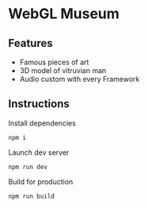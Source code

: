 # WebGL Museum

## Features
- Famous pieces of art
- 3D model of vitruvian man
- Audio custom with every Framework


## Instructions

Install dependencies

```
npm i
```

Launch dev server

```
npm run dev
```

Build for production

```
npm run build
```
